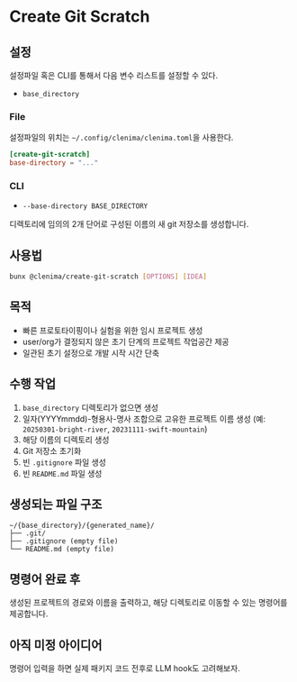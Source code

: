 # Create Git Scratch


## 설정


설정파일 혹은 CLI를 통해서 다음 변수 리스트를 설정할 수 있다.

- `base_directory`


### File


설정파일의 위치는 `~/.config/clenima/clenima.toml`을 사용한다.


```toml
[create-git-scratch]
base-directory = "..."
```


### CLI


- `--base-directory BASE_DIRECTORY`


 디렉토리에 임의의 2개 단어로 구성된 이름의 새 git 저장소를 생성합니다.


## 사용법


```bash
bunx @clenima/create-git-scratch [OPTIONS] [IDEA]
```


## 목적


- 빠른 프로토타이핑이나 실험을 위한 임시 프로젝트 생성
- user/org가 결정되지 않은 초기 단계의 프로젝트 작업공간 제공
- 일관된 초기 설정으로 개발 시작 시간 단축


## 수행 작업


1. `base_directory` 디렉토리가 없으면 생성
2. 일자(YYYYmmdd)-형용사-명사 조합으로 고유한 프로젝트 이름 생성 (예: `20250301-bright-river`, `20231111-swift-mountain`)
3. 해당 이름의 디렉토리 생성
4. Git 저장소 초기화
5. 빈 `.gitignore` 파일 생성
6. 빈 `README.md` 파일 생성


## 생성되는 파일 구조


```
~/{base_directory}/{generated_name}/
├── .git/
├── .gitignore (empty file)
└── README.md (empty file)
```


## 명령어 완료 후


생성된 프로젝트의 경로와 이름을 출력하고, 해당 디렉토리로 이동할 수 있는 명령어를 제공합니다.


## 아직 미정 아이디어


명령어 입력을 하면 실제 패키지 코드 전후로 LLM hook도 고려해보자.
